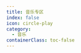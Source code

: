 ```yaml
---
title: 音乐专区
index: false
icon: circle-play
category:
  - 音乐
containerClass: toc-false
---
```


<Catalog />